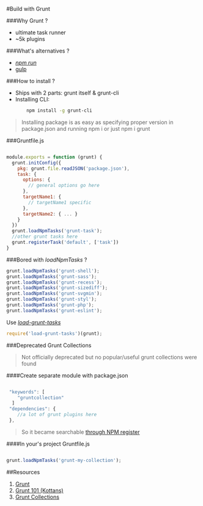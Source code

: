 #Build with Grunt


###Why Grunt ?
* ultimate task runner
* ~5k plugins

###What's alternatives ?
* [*npm run*](https://docs.npmjs.com/cli/run-script)
* [gulp](http://gulpjs.com/)


###How to install ?
* Ships with 2 parts: grunt itself & grunt-cli
* Installing CLI:
	```bash
		npm install -g grunt-cli
	```

>Installing package is as easy as specifying proper version in package.json and running npm i or just npm i grunt

###Gruntfile.js

```javascript

module.exports = function (grunt) {
  grunt.initConfig({
    pkg: grunt.file.readJSON('package.json'),
    task: {
      options: {
        // general options go here
      },
      targetName1: {
        // targetName1 specific
      },
      targetName2: { ... }
    }
  })
  grunt.loadNpmTasks('grunt-task');
  //other grunt tasks here
  grunt.registerTask('default', ['task'])
}

```

###Bored with *loadNpmTasks* ?

```javascript
grunt.loadNpmTasks('grunt-shell');
grunt.loadNpmTasks('grunt-sass');
grunt.loadNpmTasks('grunt-recess');
grunt.loadNpmTasks('grunt-sizediff');
grunt.loadNpmTasks('grunt-svgmin');
grunt.loadNpmTasks('grunt-styl');
grunt.loadNpmTasks('grunt-php');
grunt.loadNpmTasks('grunt-eslint');
```

Use [*load-grunt-tasks*](https://www.npmjs.com/package/load-grunt-tasks)

```javascript 
require('load-grunt-tasks')(grunt); 
```


###Deprecated Grunt Collections

> Not officially deprecated but no popular/useful grunt collections were found

####Create separate module with package.json
```javascript

 "keywords": [
    "gruntcollection"
  ]
 "dependencies": {
	//a lot of grunt plugins here
 },

```
>So it became searchable [through NPM register](https://www.npmjs.com/browse/keyword/gruntcollection)

####In your's project Gruntfile.js
```javascript

grunt.loadNpmTasks('grunt-my-collection');

```










##Resources 
 
 1. [Grunt](http://gruntjs.com/)
 1. [Grunt 101 (Kottans)](http://kottans.org/js-slides/grunt) 
 1. [Grunt Collections](https://github.com/gruntjs/grunt/issues/379)